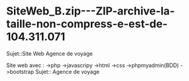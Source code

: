 # SiteWeb_B.zip---ZIP-archive-la-taille-non-compress-e-est-de-104.311.071
 Sujet::Site Web Agence de voyage 
 
Site web avec :
->php
->javascripy
->html
->css
->phpmyadmin(BDD)
->bootstrap
Sujet:: Agence de voyage 
